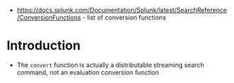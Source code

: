 - https://docs.splunk.com/Documentation/Splunk/latest/SearchReference/ConversionFunctions - list of conversion functions
# Introduction
- The `convert` function is actually a distributable streaming search command, not an evaluation conversion function